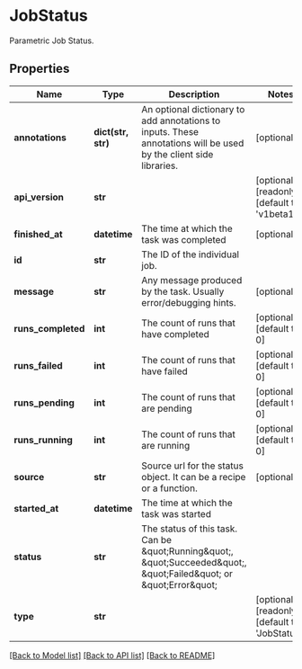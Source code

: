 # JobStatus

Parametric Job Status.
## Properties
Name | Type | Description | Notes
------------ | ------------- | ------------- | -------------
**annotations** | **dict(str, str)** | An optional dictionary to add annotations to inputs. These annotations will be used by the client side libraries. | [optional] 
**api_version** | **str** |  | [optional] [readonly] [default to 'v1beta1']
**finished_at** | **datetime** | The time at which the task was completed | [optional] 
**id** | **str** | The ID of the individual job. | 
**message** | **str** | Any message produced by the task. Usually error/debugging hints. | [optional] 
**runs_completed** | **int** | The count of runs that have completed | [optional] [default to 0]
**runs_failed** | **int** | The count of runs that have failed | [optional] [default to 0]
**runs_pending** | **int** | The count of runs that are pending | [optional] [default to 0]
**runs_running** | **int** | The count of runs that are running | [optional] [default to 0]
**source** | **str** | Source url for the status object. It can be a recipe or a function. | [optional] 
**started_at** | **datetime** | The time at which the task was started | 
**status** | **str** | The status of this task. Can be \&quot;Running\&quot;, \&quot;Succeeded\&quot;, \&quot;Failed\&quot; or \&quot;Error\&quot; | 
**type** | **str** |  | [optional] [readonly] [default to 'JobStatus']

[[Back to Model list]](../README.md#documentation-for-models) [[Back to API list]](../README.md#documentation-for-api-endpoints) [[Back to README]](../README.md)


